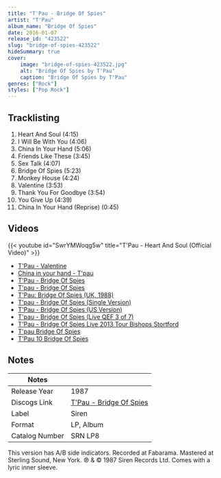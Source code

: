 ```yaml
---
title: "T'Pau - Bridge Of Spies"
artist: "T'Pau"
album_name: "Bridge Of Spies"
date: 2016-01-07
release_id: "423522"
slug: "bridge-of-spies-423522"
hideSummary: true
cover:
    image: "bridge-of-spies-423522.jpg"
    alt: "Bridge Of Spies by T'Pau"
    caption: "Bridge Of Spies by T'Pau"
genres: ["Rock"]
styles: ["Pop Rock"]
---
```

## Tracklisting
1. Heart And Soul (4:15)
2. I Will Be With You (4:06)
3. China In Your Hand (5:06)
4. Friends Like These (3:45)
5. Sex Talk (4:07)
6. Bridge Of Spies (5:23)
7. Monkey House (4:24)
8. Valentine (3:53)
9. Thank You For Goodbye (3:54)
10. You Give Up (4:39)
11. China In Your Hand (Reprise) (0:45)

## Videos
{{< youtube id="SwrYMWoqg5w" title="T'Pau - Heart And Soul (Official Video)" >}}
- [T'Pau - Valentine](https://www.youtube.com/watch?v=s047ZgjysX8)
- [China in your hand - T'pau](https://www.youtube.com/watch?v=wfvJS4UO7xI)
- [T'Pau - Bridge Of Spies](https://www.youtube.com/watch?v=06e3N7VBVZM)
- [T'pau - Bridge Of Spies](https://www.youtube.com/watch?v=5EARm7TkZj8)
- [T'Pau: Bridge Of Spies (UK, 1988)](https://www.youtube.com/watch?v=1HuYW2l4n9Q)
- [T'pau - Bridge Of Spies (Single Version)](https://www.youtube.com/watch?v=6xoOHfhUTuI)
- [T'Pau - Bridge Of Spies (US Version)](https://www.youtube.com/watch?v=j4dpC6owCME)
- [T'pau - Bridge Of Spies (Live QEF 3 of 7)](https://www.youtube.com/watch?v=7zRQUnmDQQ8)
- [T'Pau - Bridge Of Spies Live 2013 Tour Bishops Stortford](https://www.youtube.com/watch?v=017sZD6JZT8)
- [T'pau Bridge Of Spies](https://www.youtube.com/watch?v=bruw9QIq6rQ)
- [T'Pau 10 Bridge Of Spies](https://www.youtube.com/watch?v=6bv9-W0E_Pc)

## Notes
| Notes          |             |
| ---------------| ----------- |
| Release Year   | 1987 |
| Discogs Link   | [T'Pau - Bridge Of Spies](https://www.discogs.com/release/423522-TPau-Bridge-Of-Spies) |
| Label          | Siren |
| Format         | LP, Album |
| Catalog Number | SRN LP8 |

This version has A/B side indicators.  Recorded at Fabarama. Mastered at Sterling Sound, New York.  ℗ & © 1987 Siren Records Ltd.  Comes with a lyric inner sleeve. 
